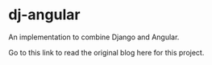 # dj-angular
An implementation to combine Django and Angular.

Go to this link to read the original blog here for this project.